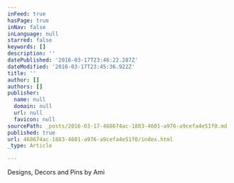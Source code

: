 ```yaml
---
inFeed: true
hasPage: true
inNav: false
inLanguage: null
starred: false
keywords: []
description: ''
datePublished: '2016-03-17T23:46:22.287Z'
dateModified: '2016-03-17T23:45:36.922Z'
title: ''
author: []
authors: []
publisher:
  name: null
  domain: null
  url: null
  favicon: null
sourcePath: _posts/2016-03-17-468674ac-1883-4601-a976-a9cefa4e51f0.md
published: true
url: 468674ac-1883-4601-a976-a9cefa4e51f0/index.html
_type: Article

---
```

Designs, Decors and Pins by Ami
